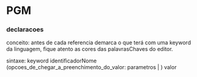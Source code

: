 # PGM

### declaracoes ###
conceito: antes de cada referencia demarca o que terá com uma keyword da linguagem, fique atento as cores das palavrasChaves do editor.

sintaxe: keyword identificadorNome (opcoes_de_chegar_a_preenchimento_do_valor: parametros | ) valor

